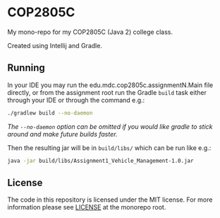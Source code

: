 # COP2805C

My mono-repo for my COP2805C (Java 2) college class.

Created using Intellij and Gradle.

## Running

In your IDE you may run the edu.mdc.cop2805c.assignmentN.Main file directly, or
from the assignment root run the Gradle `build` task either through your IDE or
through the command e.g.:

```bash
./gradlew build --no-daemon
```

_The `--no-daemon` option can be omitted if you would like gradle to stick
around and make future builds faster._

Then the resulting jar will be in `build/libs/` which can be run like e.g.:

```bash
java -jar build/libs/Assignment1_Vehicle_Management-1.0.jar
```

## License

The code in this repository is licensed under the MIT license. For more
information please see [LICENSE] at the monorepo root.

[LICENSE]: https://github.com/marcelohdez/COP2805C/blob/master/LICENSE

